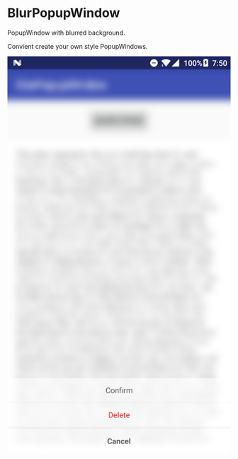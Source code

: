 # BlurPopupWindow
PopupWindow with blurred background.

Convient create your own style PopupWindows.

![](preview/demo_menu.png)